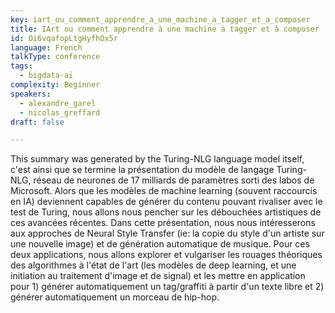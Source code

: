 ```yaml
---
key: iart_ou_comment_apprendre_a_une_machine_a_tagger_et_a_composer
title: IArt ou comment apprendre à une machine à tagger et à composer
id: Oi6vqafopLtgHyfhOx5r
language: French
talkType: conference
tags:
  - bigdata-ai
complexity: Beginner
speakers:
  - alexandre_garel
  - nicolas_greffard
draft: false

---
```


This summary was generated by the Turing-NLG language model itself, c'est ainsi que se termine la présentation du modèle de langage Turing-NLG, réseau de neurones de 17 milliards de paramètres sorti des labos de Microsoft.
Alors que les modèles de machine learning (souvent raccourcis en IA) deviennent capables de générer du contenu pouvant rivaliser avec le test de Turing, nous allons nous pencher sur les débouchées artistiques de ces avancées récentes.
Dans cette présentation, nous nous intéresserons aux approches de Neural Style Transfer (ie: la copie du style d'un artiste sur une nouvelle image) et de génération automatique de musique. Pour ces deux applications, nous allons explorer et vulgariser les rouages théoriques des algorithmes à l'état de l'art (les modèles de deep learning, et une initiation au traitement d'image et de signal) et les mettre en application pour 1) générer automatiquement un tag/graffiti à partir d'un texte libre et 2) générer automatiquement un morceau de hip-hop.
